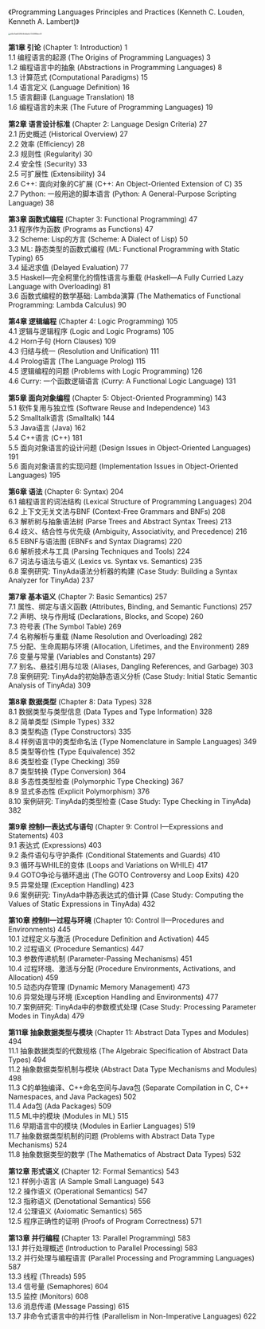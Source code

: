 《Programming Languages Principles and Practices (Kenneth C. Louden, Kenneth A. Lambert)》

<img src="https://p.ipic.vip/qq8ycs.png" alt="d4b01ab8491b9bfdda5c72f498febc61" style="zoom:25%;" />

**第1章 引论** (Chapter 1: Introduction) 1  
1.1 编程语言的起源 (The Origins of Programming Languages) 3  
1.2 编程语言中的抽象 (Abstractions in Programming Languages) 8  
1.3 计算范式 (Computational Paradigms) 15  
1.4 语言定义 (Language Definition) 16  
1.5 语言翻译 (Language Translation) 18  
1.6 编程语言的未来 (The Future of Programming Languages) 19  

**第2章 语言设计标准** (Chapter 2: Language Design Criteria) 27  
2.1 历史概述 (Historical Overview) 27  
2.2 效率 (Efficiency) 28  
2.3 规则性 (Regularity) 30  
2.4 安全性 (Security) 33  
2.5 可扩展性 (Extensibility) 34  
2.6 C++: 面向对象的C扩展 (C++: An Object-Oriented Extension of C) 35  
2.7 Python: 一般用途的脚本语言 (Python: A General-Purpose Scripting Language) 38  

**第3章 函数式编程** (Chapter 3: Functional Programming) 47  
3.1 程序作为函数 (Programs as Functions) 47  
3.2 Scheme: Lisp的方言 (Scheme: A Dialect of Lisp) 50  
3.3 ML: 静态类型的函数式编程 (ML: Functional Programming with Static Typing) 65  
3.4 延迟求值 (Delayed Evaluation) 77  
3.5 Haskell—完全柯里化的惰性语言与重载 (Haskell—A Fully Curried Lazy Language with Overloading) 81  
3.6 函数式编程的数学基础: Lambda演算 (The Mathematics of Functional Programming: Lambda Calculus) 90  

**第4章 逻辑编程** (Chapter 4: Logic Programming) 105  
4.1 逻辑与逻辑程序 (Logic and Logic Programs) 105  
4.2 Horn子句 (Horn Clauses) 109  
4.3 归结与统一 (Resolution and Unification) 111  
4.4 Prolog语言 (The Language Prolog) 115  
4.5 逻辑编程的问题 (Problems with Logic Programming) 126  
4.6 Curry: 一个函数逻辑语言 (Curry: A Functional Logic Language) 131  

**第5章 面向对象编程** (Chapter 5: Object-Oriented Programming) 143  
5.1 软件复用与独立性 (Software Reuse and Independence) 143  
5.2 Smalltalk语言 (Smalltalk) 144  
5.3 Java语言 (Java) 162  
5.4 C++语言 (C++) 181  
5.5 面向对象语言的设计问题 (Design Issues in Object-Oriented Languages) 191  
5.6 面向对象语言的实现问题 (Implementation Issues in Object-Oriented Languages) 195  

**第6章 语法** (Chapter 6: Syntax) 204  
6.1 编程语言的词法结构 (Lexical Structure of Programming Languages) 204  
6.2 上下文无关文法与BNF (Context-Free Grammars and BNFs) 208  
6.3 解析树与抽象语法树 (Parse Trees and Abstract Syntax Trees) 213  
6.4 歧义、结合性与优先级 (Ambiguity, Associativity, and Precedence) 216  
6.5 EBNF与语法图 (EBNFs and Syntax Diagrams) 220  
6.6 解析技术与工具 (Parsing Techniques and Tools) 224  
6.7 词法与语法与语义 (Lexics vs. Syntax vs. Semantics) 235  
6.8 案例研究: TinyAda语法分析器的构建 (Case Study: Building a Syntax Analyzer for TinyAda) 237  

**第7章 基本语义** (Chapter 7: Basic Semantics) 257  
7.1 属性、绑定与语义函数 (Attributes, Binding, and Semantic Functions) 257  
7.2 声明、块与作用域 (Declarations, Blocks, and Scope) 260  
7.3 符号表 (The Symbol Table) 269  
7.4 名称解析与重载 (Name Resolution and Overloading) 282  
7.5 分配、生命周期与环境 (Allocation, Lifetimes, and the Environment) 289  
7.6 变量与常量 (Variables and Constants) 297  
7.7 别名、悬挂引用与垃圾 (Aliases, Dangling References, and Garbage) 303  
7.8 案例研究: TinyAda的初始静态语义分析 (Case Study: Initial Static Semantic Analysis of TinyAda) 309  

**第8章 数据类型** (Chapter 8: Data Types) 328  
8.1 数据类型与类型信息 (Data Types and Type Information) 328  
8.2 简单类型 (Simple Types) 332  
8.3 类型构造 (Type Constructors) 335  
8.4 样例语言中的类型命名法 (Type Nomenclature in Sample Languages) 349  
8.5 类型等价性 (Type Equivalence) 352  
8.6 类型检查 (Type Checking) 359  
8.7 类型转换 (Type Conversion) 364  
8.8 多态性类型检查 (Polymorphic Type Checking) 367  
8.9 显式多态性 (Explicit Polymorphism) 376  
8.10 案例研究: TinyAda的类型检查 (Case Study: Type Checking in TinyAda) 382  

**第9章 控制I—表达式与语句** (Chapter 9: Control I—Expressions and Statements) 403  
9.1 表达式 (Expressions) 403  
9.2 条件语句与守护条件 (Conditional Statements and Guards) 410  
9.3 循环与WHILE的变体 (Loops and Variations on WHILE) 417  
9.4 GOTO争论与循环退出 (The GOTO Controversy and Loop Exits) 420  
9.5 异常处理 (Exception Handling) 423  
9.6 案例研究: TinyAda中静态表达式的值计算 (Case Study: Computing the Values of Static Expressions in TinyAda) 432  

**第10章 控制II—过程与环境** (Chapter 10: Control II—Procedures and Environments) 445  
10.1 过程定义与激活 (Procedure Definition and Activation) 445  
10.2 过程语义 (Procedure Semantics) 447  
10.3 参数传递机制 (Parameter-Passing Mechanisms) 451  
10.4 过程环境、激活与分配 (Procedure Environments, Activations, and Allocation) 459  
10.5 动态内存管理 (Dynamic Memory Management) 473  
10.6 异常处理与环境 (Exception Handling and Environments) 477  
10.7 案例研究: TinyAda中的参数模式处理 (Case Study: Processing Parameter Modes in TinyAda) 479  

**第11章 抽象数据类型与模块** (Chapter 11: Abstract Data Types and Modules) 494  
11.1 抽象数据类型的代数规格 (The Algebraic Specification of Abstract Data Types) 494  
11.2 抽象数据类型机制与模块 (Abstract Data Type Mechanisms and Modules) 498  
11.3 C的单独编译、C++命名空间与Java包 (Separate Compilation in C, C++ Namespaces, and Java Packages) 502  
11.4 Ada包 (Ada Packages) 509  
11.5 ML中的模块 (Modules in ML) 515  
11.6 早期语言中的模块 (Modules in Earlier Languages) 519  
11.7 抽象数据类型机制的问题 (Problems with Abstract Data Type Mechanisms) 524  
11.8 抽象数据类型的数学 (The Mathematics of Abstract Data Types) 532  

**第12章 形式语义** (Chapter 12: Formal Semantics) 543  
12.1 样例小语言 (A Sample Small Language) 543  
12.2 操作语义 (Operational Semantics) 547  
12.3 指称语义 (Denotational Semantics) 556  
12.4 公理语义 (Axiomatic Semantics) 565  
12.5 程序正确性的证明 (Proofs of Program Correctness) 571  

**第13章 并行编程** (Chapter 13: Parallel Programming) 583  
13.1 并行处理概述 (Introduction to Parallel Processing) 583  
13.2 并行处理与编程语言 (Parallel Processing and Programming Languages) 587  
13.3 线程 (Threads) 595  
13.4 信号量 (Semaphores) 604  
13.5 监控 (Monitors) 608  
13.6 消息传递 (Message Passing) 615  
13.7 非命令式语言中的并行性 (Parallelism in Non-Imperative Languages) 622  